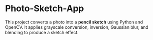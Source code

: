 # Photo-Sketch-App
This project converts a photo into a **pencil sketch** using Python and OpenCV.   It applies grayscale conversion, inversion, Gaussian blur, and blending to produce a sketch effect.
